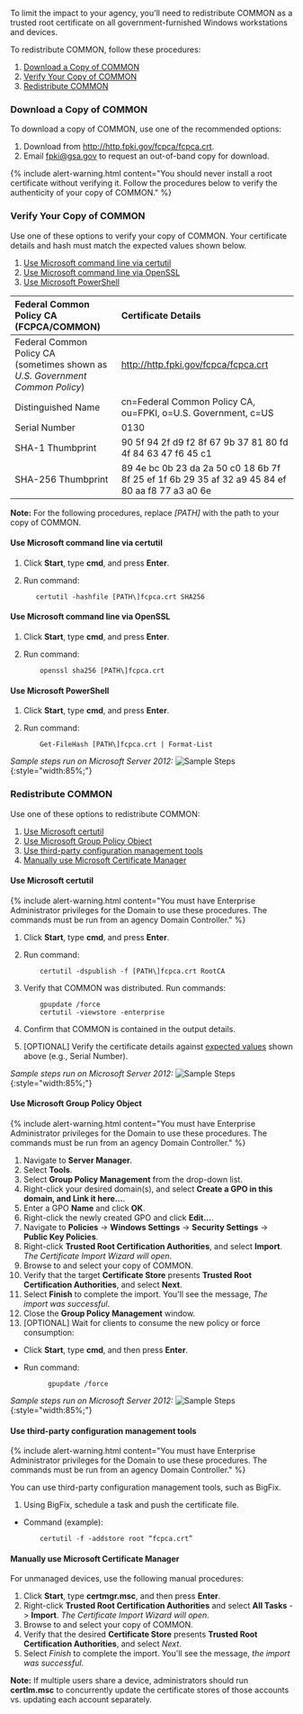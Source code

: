 To limit the impact to your agency, you'll need to redistribute COMMON as a trusted root certificate on all government-furnished Windows workstations and devices. 

To redistribute COMMON, follow these procedures:
1. [Download a Copy of COMMON](#download-a-copy-of-common)
1. [Verify Your Copy of COMMON](#verify-your-copy-of-common)
1. [Redistribute COMMON](#redistribute-common)

### Download a Copy of COMMON

To download a copy of COMMON, use one of the recommended options:
1. Download from http://http.fpki.gov/fcpca/fcpca.crt. 
1. Email fpki@gsa.gov to request an out-of-band copy for download.

{% include alert-warning.html content="You should never install a root certificate without verifying it. Follow the procedures below to verify the authenticity of your copy of COMMON." %} 


### Verify Your Copy of COMMON

Use one of these options to verify your copy of COMMON. Your certificate details and hash must match the expected values shown below. 

1. [Use Microsoft command line via certutil](#use-microsoft-command-line-via-certutil)
1. [Use Microsoft command line via OpenSSL](#use-microsoft-command-line-via-openssl)
1. [Use Microsoft PowerShell](#use-microsoft-powershell)


| **Federal Common Policy CA (FCPCA/COMMON)**  | **Certificate Details**                             |
| :--------  | :-------------------------------     |
| Federal Common Policy CA<br>(sometimes shown as *U.S. Government Common Policy*) | http://http.fpki.gov/fcpca/fcpca.crt |
| Distinguished Name | cn=Federal Common Policy CA, ou=FPKI, o=U.S. Government, c=US |
| Serial Number | 0130 |
| SHA-1 Thumbprint | 90 5f 94 2f d9 f2 8f 67 9b 37 81 80 fd 4f 84 63 47 f6 45 c1 |
| SHA-256 Thumbprint | 89 4e bc 0b 23 da 2a 50 c0 18 6b 7f 8f 25 ef 1f 6b 29 35 af 32 a9 45 84 ef 80 aa f8 77 a3 a0 6e |


**Note:** For the following procedures, replace *[PATH\]* with the path to your copy of COMMON.


#### Use Microsoft command line via certutil 
1. Click **Start**, type **cmd**, and press **Enter**.
1. Run command:

    ```
	   certutil -hashfile [PATH\]fcpca.crt SHA256
    ```


#### Use Microsoft command line via OpenSSL
1. Click **Start**, type **cmd**, and press **Enter**.
1. Run command:

    ```
        openssl sha256 [PATH\]fcpca.crt
    ```


#### Use Microsoft PowerShell
1. Click **Start**, type **cmd**, and press **Enter**.
1. Run command:

    ```
        Get-FileHash [PATH\]fcpca.crt | Format-List
    ```

*Sample steps run on Microsoft Server 2012:*
![Sample Steps]({{site.baseurl}}/img/verify.gif){:style="width:85%;"}


### Redistribute COMMON 

Use one of these options to redistribute COMMON:

1. [Use Microsoft certutil](#use-microsoft-certutil)
1. [Use Microsoft Group Policy Object](#use-microsoft-group-policy-object)
1. [Use third-party configuration management tools](#use-third-party-configuration-management-tools)
1. [Manually use Microsoft Certificate Manager](#manually-use-microsoft-certificate-manager)


#### Use Microsoft certutil 

{% include alert-warning.html content="You must have Enterprise Administrator privileges for the Domain to use these procedures. The commands must be run from an agency Domain Controller." %}

1. Click **Start**, type **cmd**, and press **Enter**.
1. Run command:

    ```
        certutil -dspublish -f [PATH\]fcpca.crt RootCA
    ```

1. Verify that COMMON was distributed. Run commands:

    ```
        gpupdate /force
        certutil -viewstore -enterprise
    ```

1. Confirm that COMMON is contained in the output details.
1. [OPTIONAL] Verify the certificate details against [expected values](#verify-your-copy-of-common) shown above (e.g., Serial Number).


*Sample steps run on Microsoft Server 2012:*
![Sample Steps]({{site.baseurl}}/img/certutil.gif){:style="width:85%;"}


#### Use Microsoft Group Policy Object

{% include alert-warning.html content="You must have Enterprise Administrator privileges for the Domain to use these procedures. The commands must be run from an agency Domain Controller." %}

1. Navigate to **Server Manager**.
1. Select **Tools**.
1. Select **Group Policy Management** from the drop-down list.
1. Right-click your desired domain(s), and select **Create a GPO in this domain, and Link it here…**.
1. Enter a GPO **Name** and click **OK**.
1. Right-click the newly created GPO and click **Edit…**.
1. Navigate to **Policies** -> **Windows Settings** -> **Security Settings** -> **Public Key Policies**.  
1. Right-click **Trusted Root Certification Authorities**, and select **Import**. *The Certificate Import Wizard will open*. 
1. Browse to and select your copy of COMMON.
1. Verify that the target **Certificate Store** presents **Trusted Root Certification Authorities**, and select **Next**.
1. Select **Finish** to complete the import.  You'll see the message, *The import was successful*.
1. Close the **Group Policy Management** window.
1. [OPTIONAL] Wait for clients to consume the new policy or force consumption:
- Click **Start**, type **cmd**, and then press **Enter**.
- Run command:

    ```
          gpupdate /force
    ```

*Sample steps run on Microsoft Server 2012:*
![Sample Steps]({{site.baseurl}}/img/gpo.gif){:style="width:85%;"}


#### Use third-party configuration management tools

{% include alert-warning.html content="You must have Enterprise Administrator privileges for the Domain to use these procedures. The commands must be run from an agency Domain Controller." %}

You can use third-party configuration management tools, such as BigFix.

1. Using BigFix, schedule a task and push the certificate file.
- Command (example): 
	
    ```
        certutil -f -addstore root “fcpca.crt”
    ```


#### Manually use Microsoft Certificate Manager
For unmanaged devices, use the following manual procedures:
1. Click **Start**, type **certmgr.msc**, and then press **Enter**.
1. Right-click **Trusted Root Certification Authorities** and select **All Tasks** -> **Import**. *The Certificate Import Wizard will open*. 
1. Browse to and select your copy of COMMON.
1. Verify that the desired **Certificate Store** presents **Trusted Root Certification Authorities**, and select *Next*.
1. Select *Finish* to complete the import. You'll see the message, *the import was successful*.

**Note:** If multiple users share a device, administrators should run **certlm.msc** to concurrently update the certificate stores of those accounts vs. updating each account separately.

